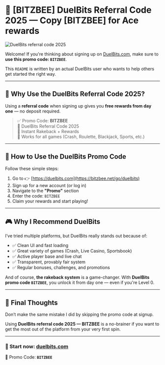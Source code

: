 # 🎰 **[BITZBEE]** DuelBits Referral Code 2025 — Copy **[BITZBEE]** for Ace rewards

![DuelBits referral code 2025](https://scontent-iev1-1.xx.fbcdn.net/v/t39.30808-6/510570169_122105672960917820_1747577504580481895_n.png?_nc_cat=103&ccb=1-7&_nc_sid=cc71e4&_nc_ohc=vScURuzz96oQ7kNvwFL57TS&_nc_oc=Adn3-gql4C2krWImq21WOAlDhS8yf9zlf9g3Q0J5XIZepnod5TJg5IwC0HYBXo1d8lo&_nc_zt=23&_nc_ht=scontent-iev1-1.xx&_nc_gid=jxyhRC53jpEbGDZ5isN-qQ&oh=00_AfOEfo5wrKQq6v0jXBPUB1_VzS4K8BuUyHXXbFNtrA72eg&oe=686A240A)

Welcome! If you're thinking about signing up on [DuelBits.com](https://bitzbee.net/go/duelbits), make sure to **use this promo code: `BITZBEE`**.

This `README` is written by an actual DuelBits user who wants to help others get started the right way.

---

## 🤑 Why Use the **DuelBits Referral Code 2025**?

Using a **referral code** when signing up gives you **free rewards from day one** — no deposit required.

> ✅ Promo Code: **BITZBEE**  
> 🔐 DuelBits Referral Code 2025  
> 🎁 Instant Rakeback + Rewards  
> 💸 Works for all games (Crash, Roulette, Blackjack, Sports, etc.)

---

## 🚀 How to Use the DuelBits Promo Code

Follow these simple steps:

1. Go to 👉 [https://duelbits.com](https://bitzbee.net/go/duelbits)
2. Sign up for a new account (or log in)
3. Navigate to the **"Promo"** section
4. Enter the code: `BITZBEE`
5. Claim your rewards and start playing!

---

## 🎮 Why I Recommend DuelBits

I’ve tried multiple platforms, but DuelBits really stands out because of:

- ✅ Clean UI and fast loading
- ✅ Great variety of games (Crash, Live Casino, Sportsbook)
- ✅ Active player base and live chat
- ✅ Transparent, provably fair system
- ✅ Regular bonuses, challenges, and promotions

And of course, **the rakeback system** is a game-changer. With **DuelBits promo code `BITZBEE`**, you unlock it from day one — even if you're Level 0.

---

## 💬 Final Thoughts

Don’t make the same mistake I did by skipping the promo code at signup.

Using **DuelBits referral code 2025 — BITZBEE** is a no-brainer if you want to get the most out of the platform from your very first spin.

---

### 🔗 Start now: [duelbits.com](https://bitzbee.net/go/duelbits)  
🎯 Promo Code: **`BITZBEE`**
